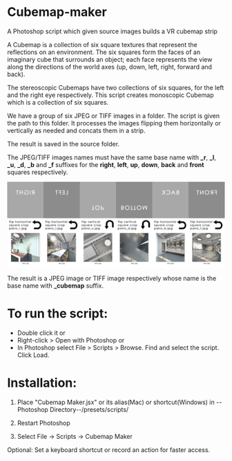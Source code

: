 # Cubemap-maker
A Photoshop script which given source images builds a VR cubemap strip

A Cubemap is a collection of six square textures that represent the reflections on an environment. The six squares form the faces of an imaginary cube that surrounds an object; each face represents the view along the directions of the world axes (up, down, left, right, forward and back).

The stereoscopic Cubemaps have two collections of six squares, for the left and the right eye respectively. 
This script creates monoscopic Cubemap which is a collection of six squares.

We have a group of six JPEG or TIFF images in a folder. The script is given the path to this folder. It processes the images flipping them horizontally or vertically as needed and concats them in a strip.

The result is saved in the source folder.

The JPEG/TIFF images names must have the same base name with **_r**, **_l**, **_u**, **_d**, **_b** and **_f** suffixes for the **right**, **left**, **up**, **down**, **back** and **front** squares respectively.

![Monoscopic Cubemap Layout explained](VR_Layout_Explained.jpg)

The result is a JPEG image or TIFF image respectively whose name is the base name with **_cubemap** suffix.

# To run the script:
 - Double click it
or
 - Right-click > Open with Photoshop
or
 - In Photoshop select File > Scripts > Browse. Find and select the script. Click Load.

# Installation:
 1. Place "Cubemap Maker.jsx" or its alias(Mac) or shortcut(Windows) in --Photoshop Directory--/presets/scripts/

 2. Restart Photoshop

 3. Select File -> Scripts -> Cubemap Maker

 Optional: Set a keyboard shortcut or record an action for faster access.
